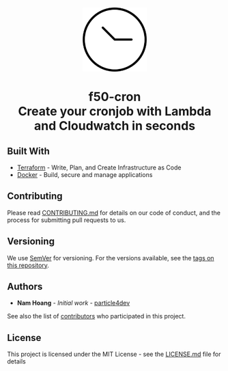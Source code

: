 <p align="center">
  <img src="./logo.jpg" width="150" />
</p>

<h1 align="center">
  f50-cron
  <br>
  Create your cronjob with Lambda and Cloudwatch in seconds
</h1>

## Built With

* [Terraform](https://www.terraform.io/) - Write, Plan, and Create Infrastructure as Code
* [Docker](https://www.docker.com/) - Build, secure and manage applications

## Contributing

Please read [CONTRIBUTING.md](CONTRIBUTING.md) for details on our code of conduct, and the process for submitting pull requests to us.

## Versioning

We use [SemVer](http://semver.org/) for versioning. For the versions available, see the [tags on this repository](https://github.com/particle4dev/f50-cron/releases). 

## Authors

* **Nam Hoang** - *Initial work* - [particle4dev](https://github.com/particle4dev)

See also the list of [contributors](AUTHORS) who participated in this project.

## License

This project is licensed under the MIT License - see the [LICENSE.md](LICENSE.md) file for details
